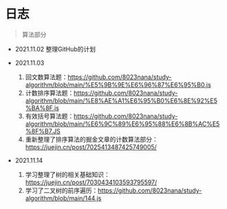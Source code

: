 # 日志
> 算法部分
  * 2021.11.02 整理GitHub的计划
  * 2021.11.03 
    1. 回文数算法题：https://github.com/8023nana/study-algorithm/blob/main/%E5%9B%9E%E6%96%87%E6%95%B0.js
    2. 计数排序算法题：https://github.com/8023nana/study-algorithm/blob/main/%E8%AE%A1%E6%95%B0%E6%8E%92%E5%BA%8F.js
    3. 有效括号算法题：https://github.com/8023nana/study-algorithm/blob/main/%E6%9C%89%E6%95%88%E6%8B%AC%E5%8F%B7.JS
    4. 重新整理了排序算法的掘金文章的计数算法部分：https://juejin.cn/post/7025413487425749005/

 * 2021.11.14
    1. 学习整理了树的相关基础知识：https://juejin.cn/post/7030434103593795597/
    2. 学习了二叉树的前序遍历：https://github.com/8023nana/study-algorithm/blob/main/144.js
